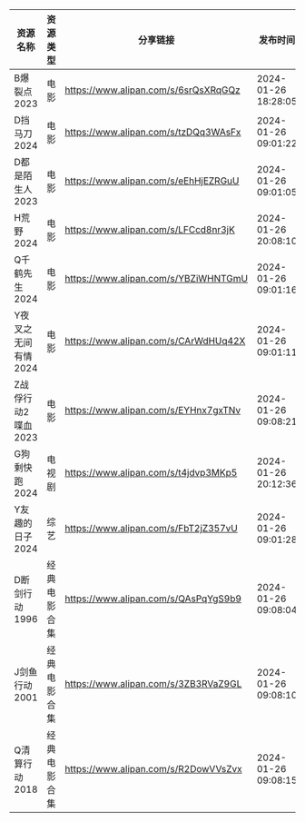 | 资源名称         | 资源类型   | 分享链接                                 | 发布时间                |
| ------------ | ------ | ------------------------------------ | ------------------- |
| B爆裂点2023     | 电影     | https://www.alipan.com/s/6srQsXRqGQz | 2024-01-26 18:28:05 |
| D挡马刀2024     | 电影     | https://www.alipan.com/s/tzDQq3WAsFx | 2024-01-26 09:01:22 |
| D都是陌生人2023   | 电影     | https://www.alipan.com/s/eEhHjEZRGuU | 2024-01-26 09:01:05 |
| H荒野2024      | 电影     | https://www.alipan.com/s/LFCcd8nr3jK | 2024-01-26 20:08:10 |
| Q千鹤先生2024    | 电影     | https://www.alipan.com/s/YBZiWHNTGmU | 2024-01-26 09:01:16 |
| Y夜叉之无间有情2024 | 电影     | https://www.alipan.com/s/CArWdHUq42X | 2024-01-26 09:01:11 |
| Z战俘行动2喋血2023 | 电影     | https://www.alipan.com/s/EYHnx7gxTNv | 2024-01-26 09:08:21 |
| G狗剩快跑2024    | 电视剧    | https://www.alipan.com/s/t4jdvp3MKp5 | 2024-01-26 20:12:36 |
| Y友趣的日子2024   | 综艺     | https://www.alipan.com/s/FbT2jZ357vU | 2024-01-26 09:01:28 |
| D断剑行动1996    | 经典电影合集 | https://www.alipan.com/s/QAsPqYgS9b9 | 2024-01-26 09:08:04 |
| J剑鱼行动2001    | 经典电影合集 | https://www.alipan.com/s/3ZB3RVaZ9GL | 2024-01-26 09:08:10 |
| Q清算行动2018    | 经典电影合集 | https://www.alipan.com/s/R2DowVVsZvx | 2024-01-26 09:08:15 |
